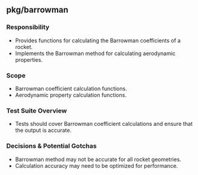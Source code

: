 ## pkg/barrowman

### Responsibility
- Provides functions for calculating the Barrowman coefficients of a rocket.
- Implements the Barrowman method for calculating aerodynamic properties.

### Scope
- Barrowman coefficient calculation functions.
- Aerodynamic property calculation functions.

### Test Suite Overview
- Tests should cover Barrowman coefficient calculations and ensure that the output is accurate.

### Decisions & Potential Gotchas
- Barrowman method may not be accurate for all rocket geometries.
- Calculation accuracy may need to be optimized for performance.
